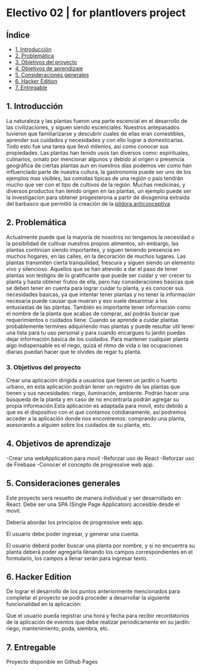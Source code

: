 # Electivo 02 | for plantlovers project

## Índice

* [1. Introducción](#1-Introducción)
* [2. Problemática](#2-Problematica)
* [3. Objetivos del proyecto](#3-Objetivos-del-proyecto)
* [4. Objetivos de aprendizaje](#4-Objetivos-de-aprendizaje)
* [5. Consideraciones generales](#5-Consideraciones-generales)
* [6. Hacker Edition](#6-Hacker-edition)
* [7. Entregable](#7-Entregable)


## 1. Introducción

La naturaleza y las plantas fueron una parte escencial en el desarrollo de las civilizaciones, y siguen siendo escenciales.  Nuestros antepasados tuvieron que familiarizarse y descubrir cuales de ellas eran comestibles, aprender sus cuidados y necesidades y con ello lograr a domesticarlas. Todo esto fue una tarea que llevó milenios, así como conocer sus propiedades. Las plantas han tenido usos tan diversos como: espirituales, culinarios, ornato por mencionar algunos y debido al origen o presencia geográfica de ciertas plantas aun en nuestros días podemos ver como han influenciado parte de nuestra cultura, la gastronomía puede ser uno de los ejemplos mas visibles, las comidas tipicas de una región o país tendrán mucho que ver con el tipo de cultivos de la región. Muchas medicinas, y diversos productos han tenido origen en las plantas, un ejemplo puede ser la investigacion para obtener progesterona a partir de diosgenina extraida del barbasco que permitió la creación de la [pildora anticonceptiva](https://www.revistaciencias.unam.mx/es/197-revistas/revista-ciencias-48/1879-historia-de-la-píldora-anticonceptiva.html) 

## 2. Problemática

Actualmente puede que la mayoría de nosotros no tengamos la necesidad o la posibilidad de cultivar nuestros propios alimentos, sin embargo, las plantas continúan siendo importantes, y siguen teniendo presencia en muchos hogares, en las calles, en la decoración de muchos lugares. Las plantas transmiten cierta tranquilidad, frescura y siguen siendo un elemento vivo y silencioso. Aquellos que se han atrevido a dar el paso de tener plantas son testigos de lo gratificante que puede ser cuidar y ver crecer tu planta y hasta obtener frutos de ella, pero hay consideraciones basicas que se deben tener en cuenta para lograr cuidar tu planta, y es conocer sus necesidades basicas, ya que intentar tener plantas y no tener la información necesaria puede causar que mueran y eso suele desanimar a los entusiastas de las plantas. También es importante tener información como el nombre de la planta que acabas de comprar, así podrás buscar que requerimientos o cuidados tiene. Cuando se aprende a cuidar plantas probablemente termines adquiriendo mas plantas y puede resultar util tener una lista para tu uso personal y para cuando encargues tu jardin puedas dejar información básica de los cuidados. Para mantener cualquier planta algo indispensable es el riego, quizá el ritmo de vida o las ocupaciones diarias puedan hacer que te olvides de regar tu planta. 

### 3. Objetivos del proyecto

Crear una aplicación dirigida a usuarios que tienen un jardin o huerto urbano, en esta aplicación podrán tener un registro de las plantas que tienen y sus necesidades:  riego, iluminación, ambiente.  Podrán hacer una búsqueda de la planta y en caso de no encontrarla podrán agregar su propia información.Esta aplicación es adaptada para movil, esto debido a que es el dispositivo con el que contamos cotidianamente, así podremos acceder a la aplicación donde nos encontremos:  comprando una planta, asesorando a alguien sobre los cuidados de su planta, etc.

## 4. Objetivos de aprendizaje

-Crear una webApplication para movil
-Reforzar uso de React
-Reforzar uso de Firebase
-Conocer el concepto de progressive web app. 

## 5. Consideraciones generales

Este proyecto será resuelto de manera individual y ser desarrollado en React. Debe ser una SPA (Single Page Application) accesible desde el movil. 

Debería abordar los principios de progressive web app. 

El usuario debe poder ingresar, y generar una cuenta. 

El usuario deberá poder buscar una planta por nombre, y si no encuentra su planta deberá poder agregarla llenando los campos correspondientes en el formulario, los campos a llenar serán para ingresar texto. 

## 6. Hacker Edition

De lograr el desarrollo de los puntos anteriormente mencionados para completar el proyecto se podrá proceder a desarrollar la siguiente funcionalidad en la aplicación: 

Que el usuario pueda registrar una hora y fecha para recibir recordatorios de la aplicación de eventos que debe realizar periodicamente en su jardín:  riego, mantenimiento, poda, siembra, etc. 


## 7. Entregable

Proyecto disponible en Github Pages

 



